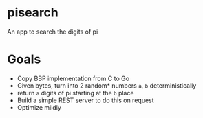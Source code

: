 # pisearch
An app to search the digits of pi


# Goals

* Copy BBP implementation from C to Go
* Given bytes, turn into 2 random* numbers `a`, `b` deterministically
* return `a` digits of pi starting at the `b` place
* Build a simple REST server to do this on request
* Optimize mildly
